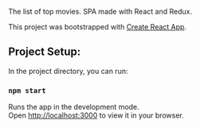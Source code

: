 The list of top movies. SPA made with React and Redux.

This project was bootstrapped with [Create React App](https://github.com/facebook/create-react-app).

## Project Setup:

In the project directory, you can run:

### `npm start`

Runs the app in the development mode.\
Open [http://localhost:3000](http://localhost:3000) to view it in your browser.

